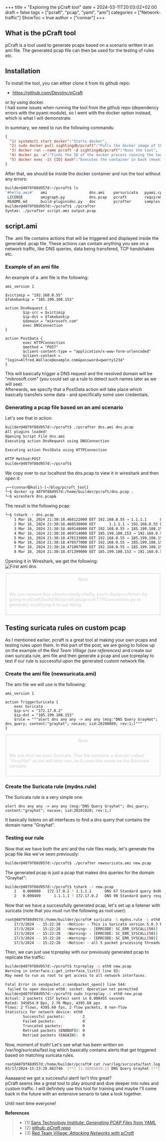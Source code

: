 +++
title = "Exploring the pCraft tool"
date = 2024-03-11T20:03:02+02:00
draft = false
tags = ["pcraft", "pcap", "yaml", "ami"]
categories = ["Network-traffic"]
ShowToc = true
author = ["connar"]
+++

<style>
	fieldset {
		background: url('/img/test.gif') no-repeat center center;
		background-size: cover;
		border: 1px solid #ccc;
		padding: 10px;
		position: relative;
		z-index: 2;
		color: #dcdcdc;
		font-weight: 500;
	}
</style> 

## What is the pCraft tool
pCraft is a tool used to generate pcaps based on a scenario written in an ami file. The generated pcap file can then be used for the testing of rules etc.



## Installation
To install the tool, you can either clone it from its github repo:
-   https://github.com/DevoInc/pCraft

or by using docker.  
I had some issues when running the tool from the github repo (dependency errors with the pyami module), so I went with the docker option instead, which is what I will demonstrate.  

In summary, we need to run the following commands:

```json
{
  "1) systemctl start docker":"Starts docker",
  "2) sudo docker pull sightingdb/pcraft":"Pulls the docker image of the tool",
  "3) docker run --name pcraft -d sightingdb/pcraft":"Runs the tool",
  "4) docker ps -a":"Finds the ID of the docker process running the tool",
  "5) docker exec -it {ID} bash":"Executes the container in bash (meaning we get a shell inside the docker container)"
}
```

After that, we should be inside the docker container and run the tool without any errors:
```sh
builder@4079f88d957d:~/pcraft$ ls
'#hello.ami#'   ami                   dns.ami    parsuricata   pyami.cpython-38-x86_64-linux-gnu.so   setup.py
 LICENSE        amigraph.py           dns.pcap   pcraft        requirements.txt                       tests
 README.md      build-pluginsdoc.py   doc        pcrafter      samples                                tools
builder@4079f88d957d:~/pcraft$ ./pcrafter
Syntax: ./pcrafter script.ami output.pcap
```

## script.ami
The .ami file contains actions that will be triggered and displayed inside the generated .pcap file. These actions can contain anything you see on a network traffic, like DNS queries, data being transfered, TCP handshakes etc.  

### Example of an ami file
An example of a .ami file is the following:  
```ami
ami_version 1

$victimip = "192.168.0.55"
$fakebankip = "185.199.108.153"

action DnsRequest {
        $ip-src = $victimip
        $ip-dst = $fakebankip
        $domain = "mikrosoft.com"
        exec DNSConnection
}

action PostData {
        exec HTTPConnection
        $method = "POST"
        $client-content-type = "application/x-www-form-urlencoded"
        $client-content = "login=Alfred.Wallace@example.com&password=qwerty1234"
}
```
This will basically trigger a DNS request and the resolved domain will be "mikrosoft.com" (you could set up a rule to detect such names later as we will see).  
Afterwards, we specify that a PostData action will take place which basically transfers some data - and specifically some user credentials.  

### Generating a pcap file based on an ami scenario
Let's see that in action:
```sh
builder@4079f88d957d:~/pcraft$ ./pcrafter dns.ami dns.pcap
All plugins loaded!
Opening Script File dns.ami
Executing action DnsRequest using DNSConnection

Executing action PostData using HTTPConnection

HTTP Method:POST
builder@4079f88d957d:~/pcraft$
```
We copy over to our localhost the  dns.pcap to view it in wireshark and then open it:
```sh
┌──(connar㉿kali)-[~/blog/pcraft_tool]
└─$ docker cp 4079f88d957d:/home/builder/pcraft/dns.pcap .
└─$ wireshark dns.pcap&
```
The result is the following pcap:  
```sh
└─$ tshark -r dns.pcap
    1 Mar 16, 2024 21:30:18.468122000 EET 192.168.0.55 → 1.1.1.1      DNS 73 Standard query 0x0000 A mikrosoft.com
    2 Mar 16, 2024 21:30:18.468536000 EET      1.1.1.1 → 192.168.0.55 DNS 102 Standard query response 0x0000 A mikrosoft.com A 185.199.108.153
    3 Mar 16, 2024 21:30:18.469148000 EET 192.168.0.55 → 185.199.108.153 TCP 54 9279 → 80 [SYN] Seq=0 Win=8192 Len=0
    4 Mar 16, 2024 21:30:18.469714000 EET 185.199.108.153 → 192.168.0.55 TCP 54 80 → 9279 [SYN, ACK] Seq=0 Ack=0 Win=8192 Len=0
    5 Mar 16, 2024 21:30:18.470133000 EET 192.168.0.55 → 185.199.108.153 TCP 54 9279 → 80 [ACK] Seq=1 Ack=0 Win=8192 Len=0
    6 Mar 16, 2024 21:30:18.470577000 EET 192.168.0.55 → 185.199.108.153 HTTP 311 POST / HTTP/1.1  (application/x-www-form-urlencoded)
    7 Mar 16, 2024 21:30:18.471097000 EET 192.168.0.55 → 185.199.108.153 TCP 54 80 → 9279 [ACK] Seq=1 Ack=1 Win=8192 Len=0
    8 Mar 16, 2024 21:30:18.471399000 EET 185.199.108.153 → 192.168.0.55 HTTP 268 HTTP/1.1 200 OK  (text/html)
```

Opening it in Wireshark, we get the following:  
![First ami dns](/posts/pcraft_imgs/wireshark_dns1.png)


<fieldset class="fieldset-wrapper">
	<center><legend><b>Note</b></legend></center><br>
	<p><b>We can remove this <i> &lt;html&gt;&lt;body&gt;Hello, you!&lt;/body&gt;&lt;/html&gt; </i> by going to <strong>pCraft/build/lib/pcraft/plugins/HTTPConnection.py</strong> or generally modifying it to our liking.</b></p>
</fieldset> 


## Testing suricata rules on custom pcap
As I mentioned earlier, pcraft is a great tool at making your own pcaps and testing rules upon them.  In this part of the post, we are going to follow up on the example of the *Red Team Village (see references)* and create our own suricata rule, ami file and then generate a pcap and use tcpreplay to test if our rule is successful upon the generated custom network file.

### Create the ami file (newsuricata.ami)
The ami file we will use is the following:
```ami
ami_version 1

action TriggerSuricata {
	exec Suricata
	$ip-src = "172.17.0.2"
	$ip-dst = "185.199.108.153"
	$rule = """alert dns any any -> any any (msg:"DNS Query GrayHat"; dns_query; content:"grayhat"; nocase; sid:20200809; rev:1;)"""
}
```


<fieldset class="fieldset-wrapper">
	<center><legend><b>Note</b></legend></center><br>
	<p><b>We see that we exec Suricata. This file contains a domain called "GrayHat" as we will later see, so it uses this name as the $domain variable.</b></p>
</fieldset> 


### Create the Suricata rule (mydns.rule)
The Suricata rule is a very simple one:
```suricata
alert dns any any -> any any (msg:"DNS Query Grayhat"; dns_query; content:"grayhat"; nocase; sid:20201020; rev:1;)
```

It basically listens on all interfaces to find a dns query that contains the domain name "Grayhat".

### Testing our rule
Now that we have both the ami and the rule files ready, let's generate the pcap file like we've seen previously:
```sh
builder@4079f88d957d:~/pcraft$ ./pcrafter newsuricata.ami new.pcap
```
The generated pcap is just a pcap that makes dns queries for the domain "Grayhat":
```sh
builder@4079f88d957d:~/pcraft$ tshark -r new.pcap 
    1   0.000000   172.17.0.2 ? 1.1.1.1      DNS 67 Standard query 0x0000 A grayhat
    2   0.000409      1.1.1.1 ? 172.17.0.2   DNS 90 Standard query response 0x0000 A grayhat A 185.199.108.153
```

Now that we have a successfully generated pcap, let's set up a listener with suricata (note that you must run the following as root user):
```sh
root@4079f88d957d:/home/builder/pcraft# suricata -S mydns.rule -i eth0
    17/3/2024 -- 15:22:28 - <Notice> - This is Suricata version 5.0.3 RELEASE running in SYSTEM mode
    17/3/2024 -- 15:22:28 - <Warning> - [ERRCODE: SC_ERR_SYSCALL(50)] - Failure when trying to set feature via ioctl for 'eth0': Operation not permitted (1)                                                                                
    17/3/2024 -- 15:22:28 - <Warning> - [ERRCODE: SC_ERR_SYSCALL(50)] - Failure when trying to set feature via ioctl for 'eth0': Operation not permitted (1)                                                                                
    17/3/2024 -- 15:22:28 - <Warning> - [ERRCODE: SC_ERR_SYSCALL(50)] - Failure when trying to set feature via ioctl for 'eth0': Operation not permitted (1)                                                                                
    17/3/2024 -- 15:22:28 - <Notice> - all 5 packet processing threads, 4 management threads initialized, engine started
```


Then, we can just use tcpreplay with our previously generated pcap to replicate the traffic:
```sh
builder@4079f88d957d:~/pcraft$ tcpreplay -i eth0 new.pcap 
Warning in interface.c:get_interface_list() line 93:
May need to run as root to get access to all network interfaces.

Fatal Error in sendpacket.c:sendpacket_open() line 544:
 failed to open device eth0: socket: Operation not permitted
builder@4079f88d957d:~/pcraft$ sudo tcpreplay -i eth0 new.pcap 
Actual: 2 packets (157 bytes) sent in 0.000455 seconds
Rated: 345054.9 Bps, 2.76 Mbps, 4395.60 pps
Flows: 2 flows, 4395.60 fps, 2 flow packets, 0 non-flow
Statistics for network device: eth0
        Successful packets:        2
        Failed packets:            0
        Truncated packets:         0
        Retried packets (ENOBUFS): 0
        Retried packets (EAGAIN):  0
```

Now, moment of truth! Let's see what has been written on /var/log/suricata/fast.log which basically contains alerts that get triggered based on matching suricata rules.  
```sh
root@4079f88d957d:/home/builder/pcraft# cat /var/log/suricata/fast.log 
03/17/2024-15:23:28.882746  [**] [1:20201020:1] DNS Query Grayhat [**] [Classification: (null)] [Priority: 3] {UDP} 172.17.0.2:4096 -> 1.1.1.1:53
```

Aaaaaand we got a successful alert! Isn't this great?  
pCraft seems like a great tool to play around and dive deeper into rules and custom traffic. I will definitely use this tool for training and maybe I'll come back in the future with an extensive senario to take a look together.  

Until next time everyone!

**References**
<blockquote>
    <ul>
        <li> [1] <a href="https://isc.sans.edu/diary/Generating+PCAP+Files+from+YAML/25464">Sans Technology Institute: <i>Generating PCAP Files from YAML</i></a></li>
        <li> [2] <a href="https://github.com/DevoInc/pCraft">github: <i>pCraft repo</i></a></li>
        <li> [3] <a href="https://www.youtube.com/watch?v=uAwEmcq2604">Red Team Village: <i>Attacking Networks with pCraft</i></a></li>
    </ul>
</blockquote>